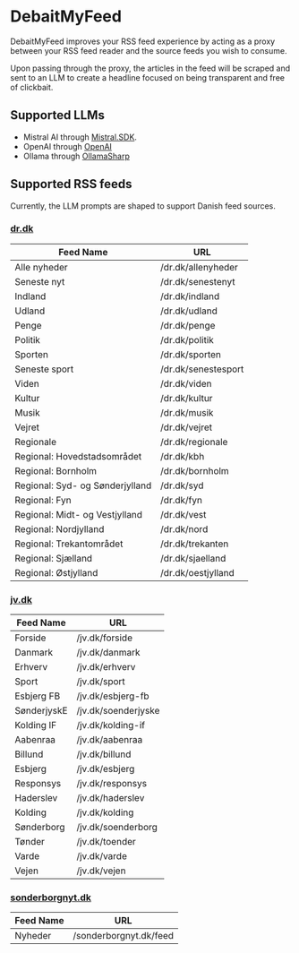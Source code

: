 # DebaitMyFeed

DebaitMyFeed improves your RSS feed experience by acting as a proxy between your RSS feed reader and the source feeds
you wish to consume.

Upon passing through the proxy, the articles in the feed will be scraped and sent to an LLM to create a headline focused
on being transparent and free of clickbait.

## Supported LLMs

- Mistral AI through [Mistral.SDK](https://github.com/tghamm/Mistral.SDK).
- OpenAI through [OpenAI](https://github.com/openai/openai-dotnet)
- Ollama through [OllamaSharp](https://github.com/awaescher/OllamaSharp)

## Supported RSS feeds

Currently, the LLM prompts are shaped to support Danish feed sources.

### [dr.dk](https://dr.dk/)

| Feed Name                       | URL                 |
|---------------------------------|---------------------|
| Alle nyheder                    | /dr.dk/allenyheder  |
| Seneste nyt                     | /dr.dk/senestenyt   |
| Indland                         | /dr.dk/indland      |
| Udland                          | /dr.dk/udland       |
| Penge                           | /dr.dk/penge        |
| Politik                         | /dr.dk/politik      |
| Sporten                         | /dr.dk/sporten      |
| Seneste sport                   | /dr.dk/senestesport |
| Viden                           | /dr.dk/viden        |
| Kultur                          | /dr.dk/kultur       |
| Musik                           | /dr.dk/musik        |
| Vejret                          | /dr.dk/vejret       |
| Regionale                       | /dr.dk/regionale    |
| Regional: Hovedstadsområdet     | /dr.dk/kbh          |
| Regional: Bornholm              | /dr.dk/bornholm     |
| Regional: Syd- og Sønderjylland | /dr.dk/syd          |
| Regional: Fyn                   | /dr.dk/fyn          |
| Regional: Midt- og Vestjylland  | /dr.dk/vest         |
| Regional: Nordjylland           | /dr.dk/nord         |
| Regional: Trekantområdet        | /dr.dk/trekanten    |
| Regional: Sjælland              | /dr.dk/sjaelland    |
| Regional: Østjylland            | /dr.dk/oestjylland  |

### [jv.dk](https://jv.dk)

| Feed Name   | URL                 |
|-------------|---------------------|
| Forside     | /jv.dk/forside      |
| Danmark     | /jv.dk/danmark      |
| Erhverv     | /jv.dk/erhverv      |
| Sport       | /jv.dk/sport        |
| Esbjerg FB  | /jv.dk/esbjerg-fb   |
| SønderjyskE | /jv.dk/soenderjyske |
| Kolding IF  | /jv.dk/kolding-if   |
| Aabenraa    | /jv.dk/aabenraa     |
| Billund     | /jv.dk/billund      |
| Esbjerg     | /jv.dk/esbjerg      |
| Responsys   | /jv.dk/responsys    |
| Haderslev   | /jv.dk/haderslev    |
| Kolding     | /jv.dk/kolding      |
| Sønderborg  | /jv.dk/soenderborg  |
| Tønder      | /jv.dk/toender      |
| Varde       | /jv.dk/varde        |
| Vejen       | /jv.dk/vejen        |

### [sonderborgnyt.dk](https://sonderborgnyt.dk)

| Feed Name | URL                    |
|-----------|------------------------|
| Nyheder   | /sonderborgnyt.dk/feed |

